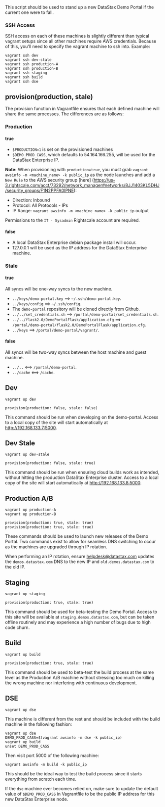 This script should be used to stand up a new DataStax Demo Portal
if the current one were to fall.

### SSH Access

SSH access on each of these machines is slightly different than typical vagrant
setups since all other machines require AWS credentials. Because of this, you'll
need to specify the vagrant machine to ssh into. Example:

    vagrant ssh dev
    vagrant ssh dev-stale
    vagrant ssh production-A
    vagrant ssh production-B
    vagrant ssh staging
    vagrant ssh build
    vagrant ssh dse

## provision(production, stale)

The provision function in Vagrantfile ensures that each defined machine will
share the same processes. The differences are as follows:

### Production

#### true

* `$PRODUCTION=1` is set on the provisioned machines
* `$DEMO_PROD_CASS`, which defaults to 54.164.166.255, will be used for the
DataStax Enterprise IP.

**Note:** When provisioning with `production=true`, you must grab
`vagrant awsinfo -m <machine_name> -k public_ip` as the node launches and add
a `New Rule` to the AWS security group [here]
(https://us-3.rightscale.com/acct/73292/network_manager#networks/8JJ1403KL5DHJ/security_groups/F1N2PPFA0IPNE):

* Direction: Inbound
* Protocol: All Protocols - IPs
* IP Range: `vagrant awsinfo -m <machine_name> -k public_ip` output

Permissions to the `IT - Sysadmin` Rightscale account are required.

#### false

* A local DataStax Enterprise debian package install will occur.
* 127.0.0.1 will be used as the IP address for the DataStax Enterprise machine.

### Stale

#### true

All syncs will be one-way syncs to the new machine.

* `../keys/demo-portal.key` ==> `~/.ssh/demo-portal.key`.
* `../keys/config` ==> `~/.ssh/config`.
* The `demo-portal` repository will be cloned directly from Github.
* `../../set_credentials.sh` ==>
`/portal/demo-portal/set_credentials.sh`.
* `../../flask2.0/DemoPortalFlask/application.cfg` ==>  
`/portal/demo-portal/flask2.0/DemoPortalFlask/application.cfg`.
* `../keys` ==> `/portal/demo-portal/vagrant/`.

#### false

All syncs will be two-way syncs between the host machine and guest machine.

* `../..` <==> `/portal/demo-portal`.
* `../cache` <==> `/cache`.

## Dev

    vagrant up dev

    provision(production: false, stale: false)

This command should be run when developing on the demo-portal. Access to a local
copy of the site will start automatically at http://192.168.133.7:5000.

## Dev Stale

    vagrant up dev-stale

    provision(production: false, stale: true)

This command should be run when ensuring cloud builds work as intended, without
hitting the production DataStax Enterprise cluster. Access to a local
copy of the site will start automatically at http://192.168.133.8:5000.

## Production A/B

    vagrant up production-A
    vagrant up production-B

    provision(production: true, stale: true)
    provision(production: true, stale: true)

These commands should be used to launch new releases of the Demo Portal. Two
commands exist to allow for seamless DNS switching to occur as the machines
are upgraded through IP rotation.

When performing an IP rotation, ensure helpdesk@datastax.com updates the
`demos.datastax.com` DNS to the new IP and `old.demos.datastax.com` to the
old IP.

## Staging

    vagrant up staging

    provision(production: true, stale: true)

This command should be used for beta-testing the Demo Portal. Access to this
site will be available at `staging.demos.datastax.com`, but can be taken offline
routinely and may experience a high number of bugs due to high code churn.

## Build

    vagrant up build

    provision(production: true, stale: true)

This command should be used to beta-test the build process at the same level as
the Production A/B machine without stressing too much on killing the wrong
machine nor interfering with continuous development.

## DSE

    vagrant up dse

This machine is different from the rest and should be included with the build
machine in the following fashion:

    vagrant up dse
    DEMO_PROD_CASS=$(vagrant awsinfo -m dse -k public_ip)
    vagrant up build
    unset DEMO_PROD_CASS

Then visit port 5000 of the following machine:

    vagrant awsinfo -m build -k public_ip

This should be the ideal way to test the build process since it starts
everything from scratch each time.

If the `dse` machine ever becomes relied on, make sure to update the default value
of `$DEMO_PROD_CASS` in Vagrantfile to be the public IP address for this new
DataStax Enterprise node.
